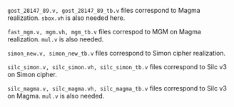 `gost_28147_89.v, gost_28147_89_tb.v` files correspond to Magma realization. `sbox.vh` is also needed here.

`fast_mgm.v, mgm.vh, mgm_tb.v` files correspod to MGM on Magma realization. `mul.v` is also needed.

`simon_new.v, simon_new_tb.v` files correspond to Simon cipher realization.

`silc_simon.v, silc_simon.vh, silc_simon_tb.v` files correspond to Silc v3 on Simon cipher.

`silc_magma.v, silc_magma.vh, silc_magma_tb.v` files correspond to Silc v3 on Magma. `mul.v` is also needed.
